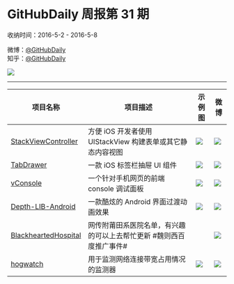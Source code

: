 # GitHubDaily 周报第 31 期

收纳时间：2016-5-2 - 2016-5-8

微博：[@GitHubDaily](https://weibo.com/GitHubDaily)    
知乎：[@GitHubDaily](https://www.zhihu.com/people/githubdaily)

![](https://raw.githubusercontent.com/GitHubDaily/GitHubDaily/master/assets/weixin.png)

---

项目名称 | 项目描述 | 示例图 | 微博
--- | --- | --- | ---
[StackViewController](https://github.com/seedco/StackViewController) | 方便 iOS 开发者使用 UIStackView 构建表单或其它静态内容视图 | ![](http://ww4.sinaimg.cn/large/006fiYtfjw1f3o94j53g4j30o71dj79p.jpg) | [![](https://raw.githubusercontent.com/GitHubDaily/GitHubDaily/master/assets/sina_logo.png)](https://weibo.com/5722964389/DuBZsCs76)
[TabDrawer](https://github.com/winslowdibona/TabDrawer) | 一款 iOS 标签栏抽屉 UI 组件 | ![](http://ww1.sinaimg.cn/large/006fiYtfjw1f3ks96zd09g308w0fttj0.gif) | [![](https://raw.githubusercontent.com/GitHubDaily/GitHubDaily/master/assets/sina_logo.png)](https://weibo.com/5722964389/Du9HOkuvp)
[vConsole](https://github.com/WechatFE/vConsole) | 一个针对手机网页的前端 console 调试面板 | ![](http://ww2.sinaimg.cn/large/006fiYtfjw1f3jmx9ijwaj307i0dcdgd.jpg) | [![](https://raw.githubusercontent.com/GitHubDaily/GitHubDaily/master/assets/sina_logo.png)](https://weibo.com/5722964389/Du0lmm6mx)
[Depth-LIB-Android](https://github.com/danielzeller/Depth-LIB-Android-) | 一款酷炫的 Android 界面过渡动画效果 | ![](http://ww3.sinaimg.cn/large/006fiYtfjw1f3ih16xbuug30m80gohdw.gif) | [![](https://raw.githubusercontent.com/GitHubDaily/GitHubDaily/master/assets/sina_logo.png)](https://weibo.com/5722964389/DtQR41TwT)
[BlackheartedHospital](https://github.com/langhua9527/BlackheartedHospital) | 网传附莆田系医院名单，有兴趣的可以上去帮忙更新   #魏则西百度推广事件# | ![]() | [![](https://raw.githubusercontent.com/GitHubDaily/GitHubDaily/master/assets/sina_logo.png)](https://weibo.com/5722964389/DtPxgccyD)
[hogwatch](https://github.com/akshayKMR/hogwatch) | 用于监测网络连接带宽占用情况的监测器 | ![](http://ww2.sinaimg.cn/large/006fiYtfjw1f3hbea0j6rg30b30bqnpe.gif) | [![](https://raw.githubusercontent.com/GitHubDaily/GitHubDaily/master/assets/sina_logo.png)](https://weibo.com/5722964389/DtHqk5l7K)
